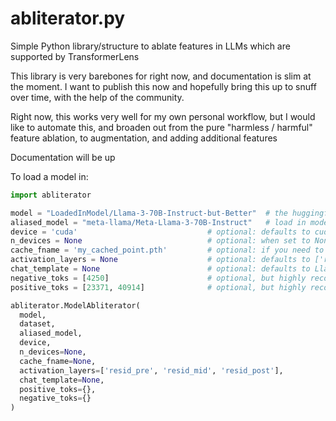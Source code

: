 # abliterator.py
Simple Python library/structure to ablate features in LLMs which are supported by TransformerLens

This library is very barebones for right now, and documentation is slim at the moment. I want to publish this now and hopefully bring this up to snuff over time, with the help of the community.

Right now, this works very well for my own personal workflow, but I would like to automate this, and broaden out from the pure "harmless / harmful" feature ablation, to augmentation, and adding additional features

Documentation will be up 

To load a model in:
```python
import abliterator

model = "LoadedInModel/Llama-3-70B-Instruct-but-Better"  # the huggingface or path to the model you're interested in loading in
aliased_model = "meta-llama/Meta-Llama-3-70B-Instruct"   # load in model using the config from its base model -- makes transformer lens happy
device = 'cuda'                             # optional: defaults to cuda
n_devices = None                            # optional: when set to None, defaults to `device.cuda.device_count`
cache_fname = 'my_cached_point.pth'         # optional: if you need to save where you left off, you can use `save_activations(filename)` which will write out a file. This is how you load that back in.
activation_layers = None                    # optional: defaults to ['resid_pre', 'resid_mid', 'resid_post'] which are the residual streams. Setting to None will cache ALL activation layer types
chat_template = None                        # optional: defaults to Llama-3 instruction template. You can use a format string e.g. ("<system>{instruction}<end><assistant>") or a custom class with format function -- it just needs an '.format(instruction="")` function. See abliterator.ChatTemplate for a very basic structure.
negative_toks = [4250]                      # optional, but highly recommended: ' cannot' in Llama's tokenizer. Tokens you don't want to be seeing. Defaults to my preset for Llama-3 models
positive_toks = [23371, 40914]              # optional, but highly recommended: ' Sure' and 'Sure' in Llama's tokenizer. Tokens you want to be seeing, basically. Defaults to my preset for Llama-3 models

abliterator.ModelAbliterator(
  model,
  dataset,
  aliased_model,
  device,
  n_devices=None,
  cache_fname=None,
  activation_layers=['resid_pre', 'resid_mid', 'resid_post'],
  chat_template=None,
  positive_toks={},
  negative_toks={}
)
```
